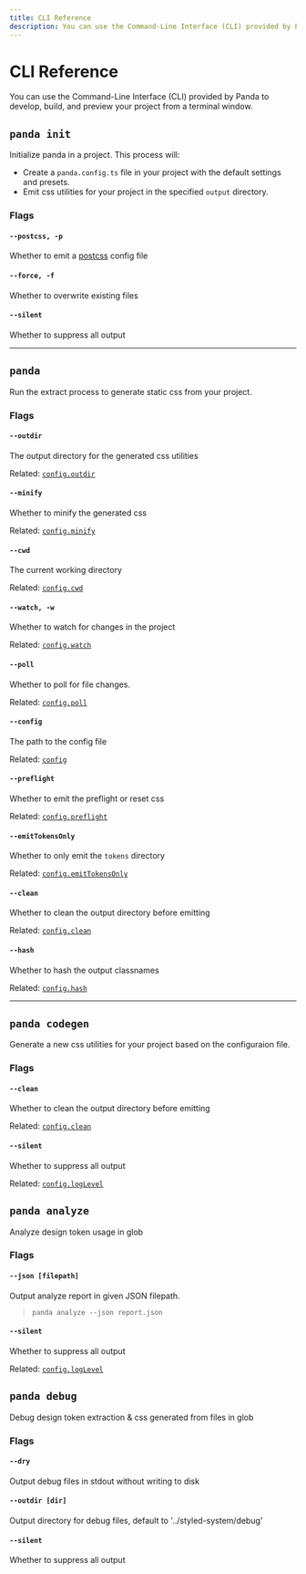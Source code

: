 ```yaml
---
title: CLI Reference
description: You can use the Command-Line Interface (CLI) provided by Panda to develop, build, and preview your project from a terminal window.
---
```


# CLI Reference

You can use the Command-Line Interface (CLI) provided by Panda to develop, build, and preview your project from a
terminal window.

## `panda init`

Initialize panda in a project. This process will:

- Create a `panda.config.ts` file in your project with the default settings and presets.
- Emit css utilities for your project in the specified `output` directory.

### Flags

#### `--postcss, -p`

Whether to emit a [postcss](https://postcss.org/) config file

#### `--force, -f`

Whether to overwrite existing files

#### `--silent`

Whether to suppress all output

---

## `panda`

Run the extract process to generate static css from your project.

### Flags

#### `--outdir`

The output directory for the generated css utilities

Related: [`config.outdir`](/docs/references/config.mdx#outdir)

#### `--minify`

Whether to minify the generated css

Related: [`config.minify`](/docs/references/config.mdx#minify)

#### `--cwd`

The current working directory

Related: [`config.cwd`](/docs/references/config.mdx#cwd)

#### `--watch, -w`

Whether to watch for changes in the project

Related: [`config.watch`](/docs/references/config.mdx#watch)

#### `--poll`

Whether to poll for file changes.

Related: [`config.poll`](/docs/references/config.mdx#poll)

#### `--config`

The path to the config file

Related: [`config`](/docs/references/config.mdx)

#### `--preflight`

Whether to emit the preflight or reset css

Related: [`config.preflight`](/docs/references/config.mdx#preflight)

#### `--emitTokensOnly`

Whether to only emit the `tokens` directory

Related: [`config.emitTokensOnly`](/docs/references/config.mdx#emitTokensOnly)

#### `--clean`

Whether to clean the output directory before emitting

Related: [`config.clean`](/docs/references/config.mdx#clean)

#### `--hash`

Whether to hash the output classnames

Related: [`config.hash`](/docs/references/config.mdx#hash)

---

## `panda codegen`

Generate a new css utilities for your project based on the configuraion file.

### Flags

#### `--clean`

Whether to clean the output directory before emitting

Related: [`config.clean`](/docs/references/config.mdx#clean)

#### `--silent`

Whether to suppress all output

Related: [`config.logLevel`](/docs/references/config.mdx#log-level)

## `panda analyze`

Analyze design token usage in glob

### Flags

#### `--json [filepath]`

Output analyze report in given JSON filepath.

> `panda analyze --json report.json`

#### `--silent`

Whether to suppress all output

Related: [`config.logLevel`](/docs/references/config.mdx#log-level)

## `panda debug`

Debug design token extraction & css generated from files in glob

### Flags

#### `--dry`

Output debug files in stdout without writing to disk

#### `--outdir [dir]`

Output directory for debug files, default to '../styled-system/debug'

#### `--silent`

Whether to suppress all output
